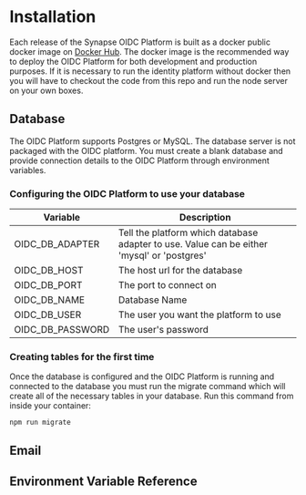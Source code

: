 # Installation

Each release of the Synapse OIDC Platform is built as a docker public docker image on [Docker Hub](https://hub.docker.com/r/synapsestudios/oidc-platform/). The docker image is the recommended way to deploy the OIDC Platform for both development and production purposes. If it is necessary to run the identity platform without docker then you will have to checkout the code from this repo and run the node server on your own boxes.

## Database

The OIDC Platform supports Postgres or MySQL. The database server is not packaged with the OIDC platform. You must create a blank database and provide connection details to the OIDC Platform through environment variables.

### Configuring the OIDC Platform to use your database

| Variable | Description |
| -------- | ------ |
| OIDC_DB_ADAPTER | Tell the platform which database adapter to use. Value can be either 'mysql' or 'postgres' |
| OIDC_DB_HOST | The host url for the database |
| OIDC_DB_PORT | The port to connect on |
| OIDC_DB_NAME | Database Name |
| OIDC_DB_USER | The user you want the platform to use |
| OIDC_DB_PASSWORD | The user's password |

### Creating tables for the first time

Once the database is configured and the OIDC Platform is running and connected to the database you must run the migrate command which will create all of the necessary tables in your database. Run this command from inside your container:

```
npm run migrate
```

## Email

## Environment Variable Reference
